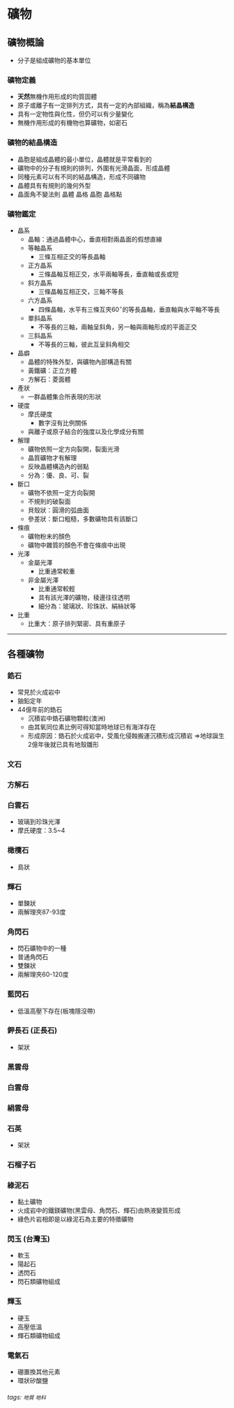 # 礦物

## 礦物概論
* 分子是組成礦物的基本單位

### 礦物定義
* **天然**無機作用形成的均質固體
* 原子或離子有一定排列方式，具有一定的內部組織，稱為**結晶構造**
* 具有一定物性與化性，但仍可以有少量變化
* 無機作用形成的有機物也算礦物，如密石

### 礦物的結晶構造
* 晶胞是組成晶體的最小單位，晶體就是平常看到的
* 礦物中的分子有規則的排列，外圍有光滑晶面，形成晶體
* 同種元素可以有不同的結晶構造，形成不同礦物
* 晶體具有有規則的幾何外型
* 晶面角不變法則
晶體 晶格 晶胞 晶格點

### 礦物鑑定
* 晶系
    * 晶軸：通過晶體中心，垂直相對兩晶面的假想直線
    * 等軸晶系
        * 三條互相正交的等長晶軸
    * 正方晶系
        * 三條晶軸互相正交，水平兩軸等長，垂直軸或長或短
    * 斜方晶系
        * 三條晶軸互相正交，三軸不等長
    * 六方晶系
        * 四條晶軸，水平有三條互夾$60^\circ$的等長晶軸，垂直軸與水平軸不等長
    * 單斜晶系
        * 不等長的三軸，兩軸呈斜角，另一軸與兩軸形成的平面正交
    * 三斜晶系
        * 不等長的三軸，彼此互呈斜角相交
* 晶癖
    * 晶體的特殊外型，與礦物內部構造有關
    * 黃鐵礦：正立方體
    * 方解石：菱面體
* 產狀
    * 一群晶體集合所表現的形狀
* 硬度
    * 摩氏硬度
        * 數字沒有比例關係
    * 與離子或原子結合的強度以及化學成分有關
* 解理
    * 礦物依照一定方向裂開，裂面光滑
    * 晶質礦物才有解理
    * 反映晶體構造內的弱點
    * 分為：優、良、可、裂
* 斷口
    * 礦物不依照一定方向裂開
    * 不規則的破裂面
    * 貝殼狀：圓滑的弧曲面
    * 參差狀：斷口粗糙，多數礦物具有該斷口
* 條痕
    * 礦物粉末的顏色
    * 礦物中雜質的顏色不會在條痕中出現
* 光澤
    * 金屬光澤
        * 比重通常較重
    * 非金屬光澤
        * 比重通常較輕
        * 具有該光澤的礦物，稜邊往往透明
        * 細分為：玻璃狀、珍珠狀、絹絲狀等
* 比重
    * 比重大：原子排列緊密、具有重原子


---


## 各種礦物

### 鋯石
* 常見於火成岩中
* 鈾鉛定年
* 44億年前的鋯石
    * 沉積岩中鋯石礦物顆粒(澳洲)
    * 由其氧同位素比例可得知當時地球已有海洋存在
    * 形成原因：鋯石於火成岩中，受風化侵蝕搬運沉積形成沉積岩
      $\Rightarrow$地球誕生2億年後就已具有地殼雛形

### 文石

### 方解石

### 白雲石
* 玻璃到珍珠光澤
* 摩氏硬度：3.5~4

### 橄欖石
* 島狀

### 輝石
* 單鍊狀
* 兩解理夾87-93度


### 角閃石
* 閃石礦物中的一種
* 普通角閃石
* 雙鍊狀
* 兩解理夾60-120度

### 藍閃石
* 低溫高壓下存在(板塊隱沒帶)

### 鉀長石 (正長石)
* 架狀

### 黑雲母

### 白雲母

### 絹雲母

### 石英
* 架狀

### 石榴子石

### 綠泥石
* 黏土礦物
* 火成岩中的鐵鎂礦物(黑雲母、角閃石、輝石)由熱液變質形成
* 綠色片岩相即是以綠泥石為主要的特徵礦物

### 閃玉 (台灣玉)
* 軟玉
* 陽起石
* 透閃石
* 閃石類礦物組成

### 輝玉
* 硬玉
* 高壓低溫
* 輝石類礦物組成

### 電氣石
* 硼置換其他元素
* 環狀矽酸鹽

###### tags: `地質` `地科`